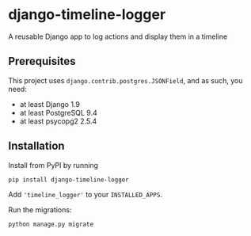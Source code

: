 # django-timeline-logger
A reusable Django app to log actions and display them in a timeline


## Prerequisites

This project uses `django.contrib.postgres.JSONField`, and as such, you need:

* at least Django 1.9
* at least PostgreSQL 9.4
* at least psycopg2 2.5.4


## Installation

Install from PyPI by running

    pip install django-timeline-logger

Add `'timeline_logger'` to your `INSTALLED_APPS`.

Run the migrations:

    python manage.py migrate
